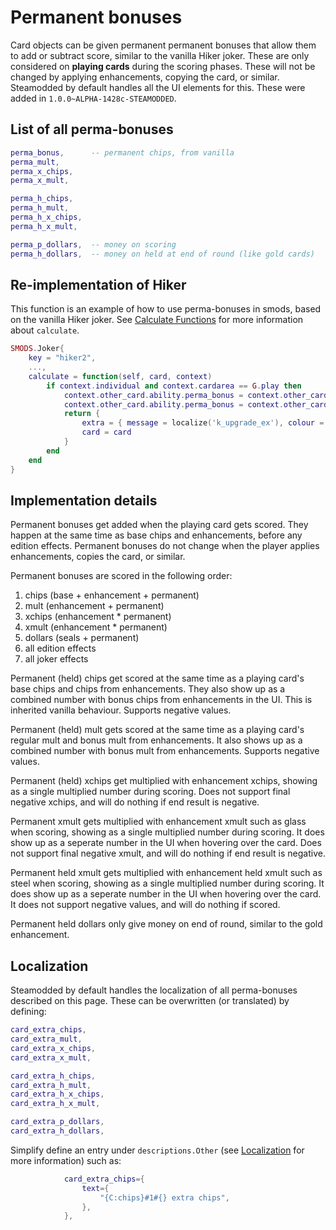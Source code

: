
# Permanent bonuses
Card objects can be given permanent permanent bonuses that allow them to add or subtract score, similar to the vanilla Hiker joker. These are only considered on **playing cards** during the scoring phases. These will not be changed by applying enhancements, copying the card, or similar. Steamodded by default handles all the UI elements for this. These were added in `1.0.0~ALPHA-1428c-STEAMODDED`.

## List of all perma-bonuses
```lua
perma_bonus,      -- permanent chips, from vanilla
perma_mult,
perma_x_chips,
perma_x_mult,

perma_h_chips,
perma_h_mult,
perma_h_x_chips,
perma_h_x_mult,

perma_p_dollars,  -- money on scoring
perma_h_dollars,  -- money on held at end of round (like gold cards)
```

## Re-implementation of Hiker
This function is an example of how to use perma-bonuses in smods, based on the vanilla Hiker joker. See [Calculate Functions](https://github.com/Steamodded/smods/wiki/calculate_functions) for more information about `calculate`.
```lua
SMODS.Joker{
    key = "hiker2",
    ...,
    calculate = function(self, card, context)
        if context.individual and context.cardarea == G.play then
            context.other_card.ability.perma_bonus = context.other_card.ability.perma_bonus or 0
            context.other_card.ability.perma_bonus = context.other_card.ability.perma_bonus + card.ability.extra
            return {
                extra = { message = localize('k_upgrade_ex'), colour = G.C.CHIPS },
                card = card
            }
        end
    end
}
```

## Implementation details
Permanent bonuses get added when the playing card gets scored. They happen at the same time as base chips and enhancements, before any edition effects. Permanent bonuses do not change when the player applies enhancements, copies the card, or similar.

Permanent bonuses are scored in the following order:
1. chips (base + enhancement + permanent)
2. mult (enhancement + permanent)
3. xchips (enhancement * permanent)
4. xmult (enhancement * permanent)
5. dollars (seals + permanent)
6. all edition effects
7. all joker effects

Permanent (held) chips get scored at the same time as a playing card's base chips and chips from enhancements. They also show up as a combined number with bonus chips from enhancements in the UI. This is inherited vanilla behaviour. Supports negative values.

Permanent (held) mult gets scored at the same time as a playing card's regular mult and bonus mult from enhancements. It also shows up as a combined number with bonus mult from enhancements. Supports negative values.

Permanent (held) xchips get multiplied with enhancement xchips, showing as a single multiplied number during scoring. Does not support final negative xchips, and will do nothing if end result is negative.

Permanent xmult gets multiplied with enhancement xmult such as glass when scoring, showing as a single multiplied number during scoring. It does show up as a seperate number in the UI when hovering over the card. Does not support final negative xmult, and will do nothing if end result is negative.

Permanent held xmult gets multiplied with enhancement held xmult such as steel when scoring, showing as a single multiplied number during scoring. It does show up as a seperate number in the UI when hovering over the card. It does not support negative values, and will do nothing if scored.

Permanent held dollars only give money on end of round, similar to the gold enhancement.

## Localization
Steamodded by default handles the localization of all perma-bonuses described on this page. These can be overwritten (or translated) by defining:
```lua
card_extra_chips,
card_extra_mult,
card_extra_x_chips,
card_extra_x_mult,

card_extra_h_chips,
card_extra_h_mult,
card_extra_h_x_chips,
card_extra_h_x_mult,

card_extra_p_dollars,
card_extra_h_dollars,
```
Simplify define an entry under `descriptions.Other` (see [Localization](https://github.com/Steamodded/smods/wiki/Localization) for more information) such as:
```lua
            card_extra_chips={
                text={
                    "{C:chips}#1#{} extra chips",
                },
            },
```
